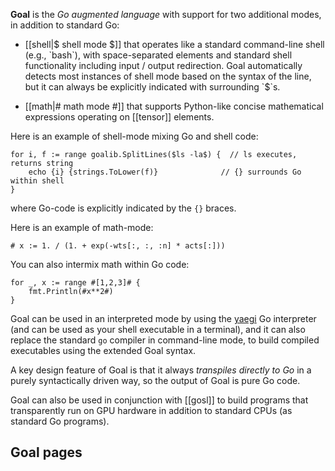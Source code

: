 **Goal** is the _Go augmented language_ with support for two additional modes, in addition to standard Go:

* [[shell|$ shell mode $]] that operates like a standard command-line shell (e.g., `bash`), with space-separated elements and standard shell functionality including input / output redirection. Goal automatically detects most instances of shell mode based on the syntax of the line, but it can always be explicitly indicated with surrounding `$`s.

* [[math|# math mode #]] that supports Python-like concise mathematical expressions operating on [[tensor]] elements.

Here is an example of shell-mode mixing Go and shell code:

```goal
for i, f := range goalib.SplitLines($ls -la$) {  // ls executes, returns string
    echo {i} {strings.ToLower(f)}              // {} surrounds Go within shell
}
```

where Go-code is explicitly indicated by the `{}` braces.

Here is an example of math-mode:
```goal
# x := 1. / (1. + exp(-wts[:, :, :n] * acts[:]))
```

You can also intermix math within Go code:
```goal
for _, x := range #[1,2,3]# {
    fmt.Println(#x**2#)
}
```

Goal can be used in an interpreted mode by using the [yaegi](https://github.com/traefik/yaegi) Go interpreter (and can be used as your shell executable in a terminal), and it can also replace the standard `go` compiler in command-line mode, to build compiled executables using the extended Goal syntax.

A key design feature of Goal is that it always _transpiles directly to Go_ in a purely syntactically driven way, so the output of Goal is pure Go code.

Goal can also be used in conjunction with [[gosl]] to build programs that transparently run on GPU hardware in addition to standard CPUs (as standard Go programs).

## Goal pages

